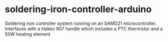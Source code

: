 # soldering-iron-controller-arduino
Soldering iron controller system running on an SAMD21 microcontroller.  Interfaces with a Hakko 907 handle which includes a PTC thermistor and a 50W heating element
